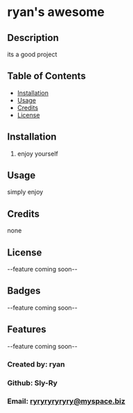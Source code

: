 # ryan's awesome

  ## Description 
  
  its a good project
  
  
  ## Table of Contents
 
  * [Installation](#installation)
  * [Usage](#usage)
  * [Credits](#credits)
  * [License](#license)

  ## Installation
  
  1. enjoy yourself
  
  
  ## Usage 

  simply enjoy

  ## Credits
  
  none
  
  ## License
  
  --feature coming soon--

  ## Badges

  --feature coming soon--

  ## Features
  
  --feature coming soon--
  
  
  ### Created by: ryan 
  ### Github: Sly-Ry
  ### Email: ryryryryryry@myspace.biz
  